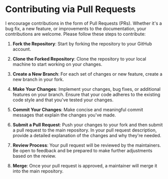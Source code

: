 # Contributing via Pull Requests
I encourage contributions in the form of Pull Requests (PRs). Whether it's a bug fix, a new feature, or improvements to the documentation, your contributions are welcome. Please follow these steps to contribute:

1. **Fork the Repository**: Start by forking the repository to your GitHub account.

2. **Clone the Forked Repository**: Clone the repository to your local machine to start working on your changes.

3. **Create a New Branch**: For each set of changes or new feature, create a new branch in your fork.

4. **Make Your Changes**: Implement your changes, bug fixes, or additional features on your branch. Ensure that your code adheres to the existing code style and that you've tested your changes.

5. **Commit Your Changes**: Make concise and meaningful commit messages that explain the changes you've made.

6. **Submit a Pull Request**: Push your changes to your fork and then submit a pull request to the main repository. In your pull request description, provide a detailed explanation of the changes and why they're needed.

7. **Review Process**: Your pull request will be reviewed by the maintainers. Be open to feedback and be prepared to make further adjustments based on the review.

8. **Merge**: Once your pull request is approved, a maintainer will merge it into the main repository.

